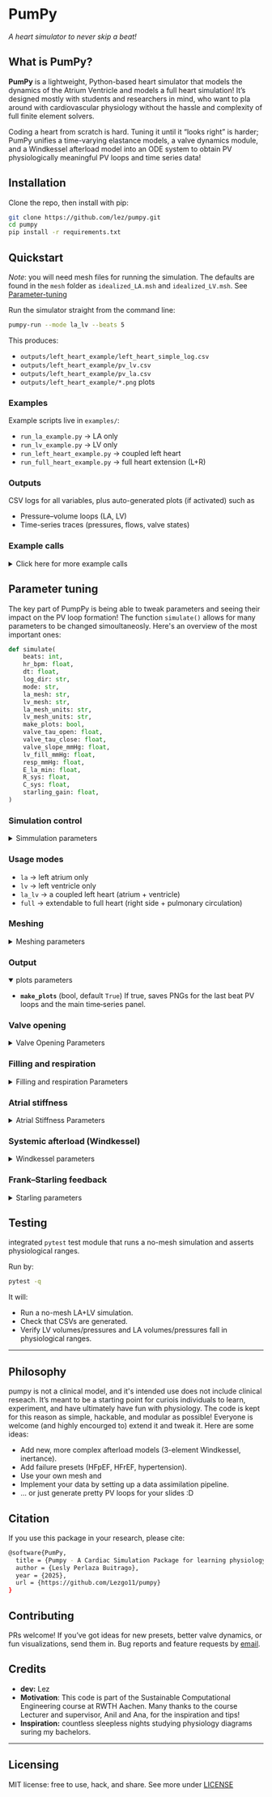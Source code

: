 # PumPy

*A heart simulator to never skip a beat!*

## What is PumPy?

**PumPy** is a lightweight, Python-based heart simulator that models the dynamics of the Atrium Ventricle and models a full heart simulation! It’s designed mostly with students and researchers in mind, who want to pla around with cardiovascular physiology without the hassle and complexity of full finite element solvers.

Coding a heart from scratch is hard. Tuning it until it “looks right” is harder; PumPy unifies a time-varying elastance models, a valve dynamics module, and a Windkessel afterload model into an ODE system to obtain PV physiologically meaningful PV loops and time series data!

## Installation

Clone the repo, then install with pip:

```bash
git clone https://github.com/lez/pumpy.git
cd pumpy
pip install -r requirements.txt
```

## Quickstart

*Note*: you will need mesh files for running the simulation. The defaults are found in the `mesh` folder as `idealized_LA.msh` and `idealized_LV.msh`. See [Parameter-tuning](#parameter-tuning)

Run the simulator straight from the command line:

```bash
pumpy-run --mode la_lv --beats 5
```

This produces:

* `outputs/left_heart_example/left_heart_simple_log.csv`
* `outputs/left_heart_example/pv_lv.csv`
* `outputs/left_heart_example/pv_la.csv`
* `outputs/left_heart_example/*.png` plots

### Examples

Example scripts live in `examples/`:

* `run_la_example.py` → LA only
* `run_lv_example.py` → LV only
* `run_left_heart_example.py` → coupled left heart
* `run_full_heart_example.py` → full heart extension (L+R)

### Outputs

CSV logs for all variables, plus auto-generated plots (if activated) such as

* Pressure–volume loops (LA, LV)
* Time-series traces (pressures, flows, valve states)

### Example calls

<details>
  <summary>Click here for more example calls</summary>

##### 1. Run a steady, coupled left heart with plots:

```bash
pumpy-run --mode la_lv --beats 6 --hr 60 \
  --la-mesh "" --lv-mesh "" \
  --E-la-min 0.20 --resp-mmHg 2.0
```

##### 2. Higher afterload (hypertensive feel) and stiffer arteries:

```bash
pumpy-run --mode la_lv --beats 6 \
  --la-mesh "" --lv-mesh "" \
  --E-la-min 0.18 --resp-mmHg 1.0
# Tip: in code or CLI, set R_sys≈2.2e8 and C_sys≈0.9e-8
```

##### 3. Use meshes in millimetres:

```bash
pumpy-run --mode la \
  --la-mesh mesh/your_mesh.msh
  --la-mesh-units mm
```

</details>

## Parameter tuning

The key part of PumpPy is being able to tweak parameters and seeing their impact on the PV loop formation! The function `simulate()` allows for many parameters to be changed simoultaneosly. Here's an overview of the most important ones:

```python
def simulate(
    beats: int,
    hr_bpm: float,
    dt: float,
    log_dir: str,
    mode: str,
    la_mesh: str,
    lv_mesh: str,
    la_mesh_units: str,
    lv_mesh_units: str,
    make_plots: bool,
    valve_tau_open: float,
    valve_tau_close: float,
    valve_slope_mmHg: float,
    lv_fill_mmHg: float,
    resp_mmHg: float,
    E_la_min: float,
    R_sys: float,
    C_sys: float,
    starling_gain: float,
)
```

### Simulation control

<details>
<summary>Simmulation parameters</summary>

* **`beats`** (int, default `3`)
How many cardiac cycles to simulate.

* **`hr_bpm`** (float, default `65.0`)
Heart rate in beats per minute. Period `T = 60 / hr_bpm`.

* **`dt`** (float, default `1e-3`)
Time step in seconds. Smaller → more accurate and smoother valve dynamics, but slower. Values between `5e-4` and `2e-3` work well.

* **`log_dir`** (str, default `"outputs"`)
Directory where CSVs and PNGs are written. Created automatically if missing.

* **`mode`** (str, default `"la_lv"`)
Choose the subsystem you want:

  * `la` — Left atrium only (standalone).
  * `lv` — Left ventricle only (+ aortic afterload); LA is replaced by a fixed filling pressure `lv_fill_mmHg`.
  * `la_lv` — Coupled left heart: LA ↔ LV with logical mitral/aortic valves and aortic afterload.
  * `full` — Full heart (L+R): RA ↔ RV ↔ pulmonary ↔ LA ↔ LV ↔ systemic. Lightweight right side.

</details>



### Usage modes

* `la` → left atrium only
* `lv` → left ventricle only
* `la_lv` → a coupled left heart (atrium + ventricle)
* `full` → extendable to full heart (right side + pulmonary circulation)

### Meshing
<details >
  <summary>Meshing parameters </summary>

* **`la_mesh`**, **`lv_mesh`** (str, defaults point to `mesh/idealized_*.msh`)

  * **Use your own simulation mesh**:  

    ```bash
    pumpy-run --mode la_lv --la-mesh "your_A_mesh.msh" --lv-mesh ""your_V_mesh.msh""
    ```

  * **`la_mesh_units`**, **`lv_mesh_units`** (str, default `"auto"`)
      Units for mesh coordinates: `"mm"`, `"cm"`, `"m"`, or `"auto"`.
      Most cardiac meshes are in **mm**.

      ```bash
      --la-mesh-units mm --lv-mesh-units mm
      ```

</details>



### Output

<details open>
  <summary>plots parameters </summary>
  
* **`make_plots`** (bool, default `True`)
If true, saves PNGs for the last beat PV loops and the main time‑series panel.

</details> 


### Valve opening

<details>
  <summary> Valve Opening Parameters</summary>

* **`valve_tau_open`** (s, default `0.02`)
Time constant for *toward‑open* transitions of valve opening fraction `s∈[0,1]`.

* **`valve_tau_close`** (s, default `0.05`)
Time constant for *toward‑closed* transitions.

* **`valve_slope_mmHg`** (mmHg, default `1.0`)
Steepness of the sigmoid that maps pressure difference (ΔP) to the target opening.

</details>

### Filling and respiration

<details>
  <summary>Filling and respiration Parameters</summary>

* **`lv_fill_mmHg`** (mmHg, default `12.0`)
Only used in `mode="lv"`. Acts as the left atrial surrogate pressure supplying the LV.

* **`resp_mmHg`** (mmHg, default `2.0`)
Amplitude of a slow sinusoidal modulation (≈0.25 Hz) applied to pulmonary venous pressure.

</details> 

### Atrial stiffness

<details>

  <summary>Atrial Stiffness Parameters</summary>

* **`E_la_min`** (mmHg/mL, default `0.08`)

  ```bash
  pumpy-run --mode la_lv --E-la-min 0.2 --E-la-max 0.6
  ```

  Minimum LA elastance (baseline compliance). Adjusts LA stiffness, directly changing LA loop width and pressure.

  Typical band: `0.06–0.30` mmHg/mL. Pair with `E_la_max` if you expose it; here we scale the LA activation around this minimum.

</details>

### Systemic afterload (Windkessel)

<details>
  <summary>Windkessel parameters</summary>

* **`R_sys`** (Pa·s/m³, default `1.5e8`)
Systemic resistance. Sets mean arterial pressure for a given cardiac output.
Rule of thumb: $R \approx (\text{MAP}-\text{Pv}) / \text{CO}$. Raising `R_sys` increases MAP (for the same heart).

* **`C_sys`** (m³/Pa, default `1.3e-8`)
Systemic compliance. Sets pulse pressure width.
Rule of thumb: $C \approx \text{SV} / \text{PP}$. Lower `C_sys` → stiffer arteries → wider pulse pressure.

Defaults are chosen so a healthy LV lands near \~120/80 mmHg with SV ≈ 60–80 mL after a few beats.

</details>

### Frank–Starling feedback

<details>
  <summary>Starling parameters</summary>

* **`starling_gain`** (dimensionless, default `0.3`)
Scales LV contractility based on how full the ventricle is relative to a reference EDV.

* `0.0` → off (contractility fixed).
* `0.1–0.4` → gentle physiological preload sensitivity.
* > `0.5` can destabilize if afterload/filling are extreme.

</details>


## Testing

integrated `pytest` test module that runs a no-mesh simulation and asserts physiological ranges.

Run by:

```bash
pytest -q
```

It will:

* Run a no-mesh LA+LV simulation.
* Check that CSVs are generated.
* Verify LV volumes/pressures and LA volumes/pressures fall in physiological ranges.

---

## Philosophy

pumpy is not a clinical model, and it's intended use does not include clinical reseach. It’s meant to be a starting point for curiois individuals to learn, experiment, and have ultimately have fun with physiology. The code is kept for this reason as simple, hackable, and modular as possible! Everyone is welcome (and highly encourged to) extend it and tweak it. Here are some ideas:

* Add new, more complex afterload models (3-element Windkessel, inertance).
* Add failure presets (HFpEF, HFrEF, hypertension).
* Use your own mesh and
* Implement your data by setting up a data assimilation pipeline.
* ... or just generate pretty PV loops for your slides :D

## Citation

If you use this package in your research, please cite:

```bash
@software{PumPy,
  title = {Pumpy - A Cardiac Simulation Package for learning physiology},
  author = {Lesly Perlaza Buitrago},
  year = {2025},
  url = {https://github.com/Lezgo11/pumpy}
}
```

## Contributing

PRs welcome! If you’ve got ideas for new presets, better valve dynamics, or fun visualizations, send them in.
Bug reports and feature requests by [email](leslyperlaza@gmail.com).

## Credits

* **dev:** Lez
* **Motivation**: This code is part of the Sustainable Computational Engineering course at RWTH Aachen. Many thanks to the course Lecturer and supervisor, Anil and Ana, for the inspiration and tips!
* **Inspiration:** countless sleepless nights studying physiology diagrams suring my bachelors.

---

## Licensing

MIT license: free to use, hack, and share. See more under [LICENSE](LICENSE)
